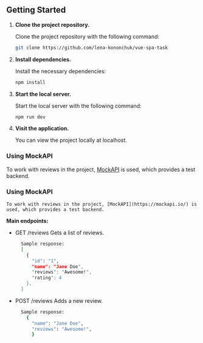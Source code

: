 ## Getting Started

1. **Clone the project repository.**

    Clone the project repository with the following command:

    ```bash
    git clone https://github.com/lena-kononchuk/vue-spa-task
    ```

2. **Install dependencies.**

    Install the necessary dependencies:

    ```bash
    npm install
    ```

3. **Start the local server.**

    Start the local server with the following command:

    ```bash
    npm run dev
    ```

4. **Visit the application.**

    You can view the project locally at localhost.

### Using MockAPI

To work with reviews in the project, [MockAPI](https://mockapi.io/) is used, which provides a test backend.



### Using MockAPI

    To work with reviews in the project, [MockAPI](https://mockapi.io/) is used, which provides a test backend.

**Main endpoints:**


- GET /reviews
Gets a list of reviews.
    ```bash
      Sample response:
      [
        {
          "id": "1",
          "name": "Jane Doe",
          "reviews": "Awesome!",
          "rating": 4
        },
      ]
    ```

- POST /reviews
Adds a new review.
    ```bash
      Sample response:
        {
          "name": "Jane Doe",
          "reviews": "Awesome!",
          }
    ```
